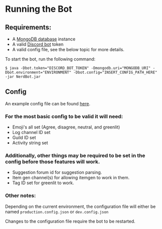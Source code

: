 # Running the Bot

## Requirements:

- A [MongoDB database](https://www.mongodb.com/free-cloud-database) instance
- A valid [Discord bot](https://discord.com/developers/applications/me) token
- A valid config file, see the below topic for more details.

To start the bot, run the following command:

```shell
$ java -Dbot.token="DISCORD_BOT_TOKEN" -Dmongodb.uri="MONGODB_URI" -Dbot.environment="ENVIRONMENT" -Dbot.config="INSERT_CONFIG_PATH_HERE" -jar NerdBot.jar
```


## Config

An example config file can be
found [here](https://github.com/TheMGRF/NerdBot/blob/master/src/main/resources/example-config.json).

### For the most basic config to be valid it will need:

- Emoji's all set (Agree, disagree, neutral, and greenlit)
- Log channel ID set
- Guild ID set
- Activity string set

### Additionally, other things may be required to be set in the config before those features will work.

- Suggestion forum id for suggestion parsing.
- Item gen channel(s) for allowing itemgen to work in them.
- Tag ID set for greenlit to work.

### Other notes:

Depending on the current environment, the configuration file will either be named `production.config.json`
or `dev.config.json`

Changes to the configuration file require the bot to be restarted.

